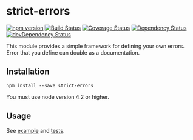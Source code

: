 # strict-errors 

[![npm version](https://img.shields.io/npm/v/strict-errors.svg)](https://www.npmjs.com/package/strict-errors)
[![Build Status](https://travis-ci.org/arjanfrans/strict-errors.svg?branch=master)](https://travis-ci.org/arjanfrans/strict-errors)
[![Coverage Status](https://coveralls.io/repos/arjanfrans/strict-errors/badge.svg)](https://coveralls.io/r/arjanfrans/strict-errors)
[![Dependency Status](https://david-dm.org/arjanfrans/strict-errors.svg)](https://david-dm.org/arjanfrans/strict-errors)
[![devDependency Status](https://david-dm.org/arjanfrans/strict-errors/dev-status.svg)](https://david-dm.org/arjanfrans/strict-errors#info=devDependencies)

This module provides a simple framework for defining your own errors. 
Error that you define can double as a documentation.

## Installation

```
npm install --save strict-errors
```

You must use node version 4.2 or higher.

## Usage

See [example](./example) and [tests](./test/errors.js).
